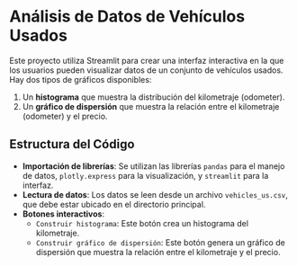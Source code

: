 # Análisis de Datos de Vehículos Usados

Este proyecto utiliza Streamlit para crear una interfaz interactiva en la que los usuarios pueden visualizar datos de un conjunto de vehículos usados. Hay dos tipos de gráficos disponibles:

1. Un **histograma** que muestra la distribución del kilometraje (odometer).
2. Un **gráfico de dispersión** que muestra la relación entre el kilometraje (odometer) y el precio.

## Estructura del Código

- **Importación de librerías**: Se utilizan las librerías `pandas` para el manejo de datos, `plotly.express` para la visualización, y `streamlit` para la interfaz.
- **Lectura de datos**: Los datos se leen desde un archivo `vehicles_us.csv`, que debe estar ubicado en el directorio principal.
- **Botones interactivos**:
  - `Construir histograma`: Este botón crea un histograma del kilometraje.
  - `Construir gráfico de dispersión`: Este botón genera un gráfico de dispersión que muestra la relación entre el kilometraje y el precio.